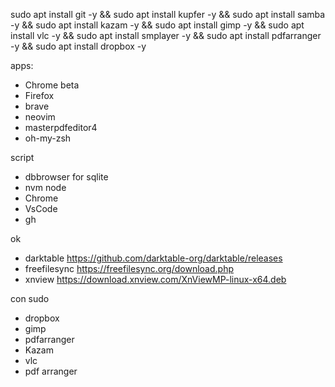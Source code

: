 sudo apt install git -y
&&
sudo apt install kupfer -y
&&
sudo apt install samba -y
&&
sudo apt install kazam -y
&&
sudo apt install gimp -y
&&
sudo apt install vlc -y
&&
sudo apt install smplayer -y
&&
sudo apt install pdfarranger -y
&&
sudo apt install dropbox -y

apps:

- Chrome beta
- Firefox
- brave
- neovim
- masterpdfeditor4
- oh-my-zsh

script

- dbbrowser for sqlite
- nvm node
- Chrome
- VsCode
- gh

ok

- darktable https://github.com/darktable-org/darktable/releases
- freefilesync https://freefilesync.org/download.php
- xnview https://download.xnview.com/XnViewMP-linux-x64.deb

con sudo

- dropbox
- gimp
- pdfarranger
- Kazam
- vlc
- pdf arranger
